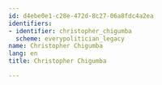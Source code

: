 ```yaml
---
id: d4ebe0e1-c28e-472d-8c27-06a8fdc4a2ea
identifiers:
- identifier: christopher_chigumba
  scheme: everypolitician_legacy
name: Christopher Chigumba
lang: en
title: Christopher Chigumba

---
```

